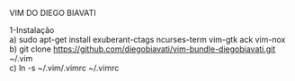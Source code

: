 VIM DO DIEGO BIAVATI

1-Instalação  
a) sudo apt-get install exuberant-ctags ncurses-term vim-gtk ack vim-nox
b) git clone https://github.com/diegobiavati/vim-bundle-diegobiavati.git ~/.vim  
c) ln -s ~/.vim/.vimrc ~/.vimrc  

